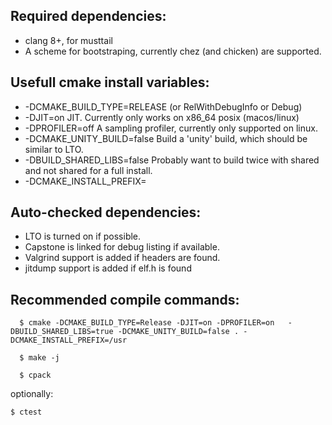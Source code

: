 ## Required dependencies:

* clang 8+, for musttail
* A scheme for bootstraping, currently chez (and chicken) are supported.

## Usefull cmake install variables:

* -DCMAKE_BUILD_TYPE=RELEASE (or RelWithDebugInfo or Debug)
* -DJIT=on                        JIT.  Currently only works on x86_64 posix (macos/linux)
* -DPROFILER=off                  A sampling profiler, currently only supported on linux.
* -DCMAKE_UNITY_BUILD=false       Build a 'unity' build, which should be similar to LTO.
* -DBUILD_SHARED_LIBS=false       Probably want to build twice with shared and not shared for a full install.
* -DCMAKE_INSTALL_PREFIX=

## Auto-checked dependencies:

* LTO is turned on if possible.
* Capstone is linked for debug listing if available.
* Valgrind support is added if headers are found.
* jitdump support is added if elf.h is found

## Recommended compile commands:

```
  $ cmake -DCMAKE_BUILD_TYPE=Release -DJIT=on -DPROFILER=on   -DBUILD_SHARED_LIBS=true -DCMAKE_UNITY_BUILD=false . -DCMAKE_INSTALL_PREFIX=/usr

  $ make -j

  $ cpack
```

optionally:

```
$ ctest 
```
